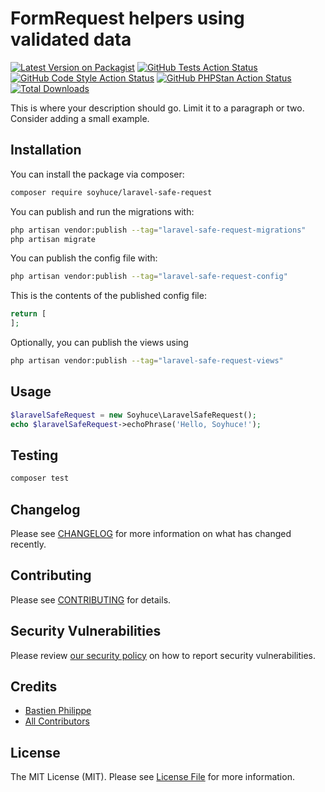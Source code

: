 # FormRequest helpers using validated data

[![Latest Version on Packagist](https://img.shields.io/packagist/v/soyhuce/laravel-safe-request.svg?style=flat-square)](https://packagist.org/packages/soyhuce/laravel-safe-request)
[![GitHub Tests Action Status](https://img.shields.io/github/workflow/status/soyhuce/laravel-safe-request/run-tests?label=tests)](https://github.com/soyhuce/laravel-safe-request/actions?query=workflow%3Arun-tests+branch%3Amain)
[![GitHub Code Style Action Status](https://img.shields.io/github/workflow/status/soyhuce/laravel-safe-request/Fix%20PHP%20code%20style%20issues?label=code%20style)](https://github.com/soyhuce/laravel-safe-request/actions?query=workflow%3A"Fix+PHP+code+style+issues"+branch%3Amain)
[![GitHub PHPStan Action Status](https://img.shields.io/github/workflow/status/soyhuce/laravel-safe-request/PHPStan?label=phpstan)](https://github.com/soyhuce/laravel-safe-request/actions?query=workflow%3APHPStan+branch%3Amain)
[![Total Downloads](https://img.shields.io/packagist/dt/soyhuce/laravel-safe-request.svg?style=flat-square)](https://packagist.org/packages/soyhuce/laravel-safe-request)

This is where your description should go. Limit it to a paragraph or two. Consider adding a small example.

## Installation

You can install the package via composer:

```bash
composer require soyhuce/laravel-safe-request
```

You can publish and run the migrations with:

```bash
php artisan vendor:publish --tag="laravel-safe-request-migrations"
php artisan migrate
```

You can publish the config file with:

```bash
php artisan vendor:publish --tag="laravel-safe-request-config"
```

This is the contents of the published config file:

```php
return [
];
```

Optionally, you can publish the views using

```bash
php artisan vendor:publish --tag="laravel-safe-request-views"
```

## Usage

```php
$laravelSafeRequest = new Soyhuce\LaravelSafeRequest();
echo $laravelSafeRequest->echoPhrase('Hello, Soyhuce!');
```

## Testing

```bash
composer test
```

## Changelog

Please see [CHANGELOG](CHANGELOG.md) for more information on what has changed recently.

## Contributing

Please see [CONTRIBUTING](.github/CONTRIBUTING.md) for details.

## Security Vulnerabilities

Please review [our security policy](../../security/policy) on how to report security vulnerabilities.

## Credits

- [Bastien Philippe](https://github.com/bastien-phi)
- [All Contributors](../../contributors)

## License

The MIT License (MIT). Please see [License File](LICENSE.md) for more information.

